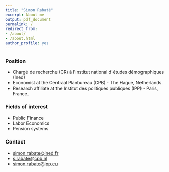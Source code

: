 ```yaml
---
title: "Simon Rabaté"
excerpt: About me
output: pdf_document
permalink: /
redirect_from:
- /about/
- /about.html
author_profile: yes
---
```


### Position
- Chargé de recherche (CR) à l'Institut national d'études démographiques (Ined)
- Economist at the Centraal Planbureau  (CPB) - The Hague, Netherlands. 
- Research affiliate at the Institut des politiques publiques (IPP) - Paris, France. 


### Fields of interest  

- Public Finance
- Labor Economics
- Pension systems


### Contact 
- simon.rabate@ined.fr
- s.rabate@cpb.nl
- simon.rabate@ipp.eu



